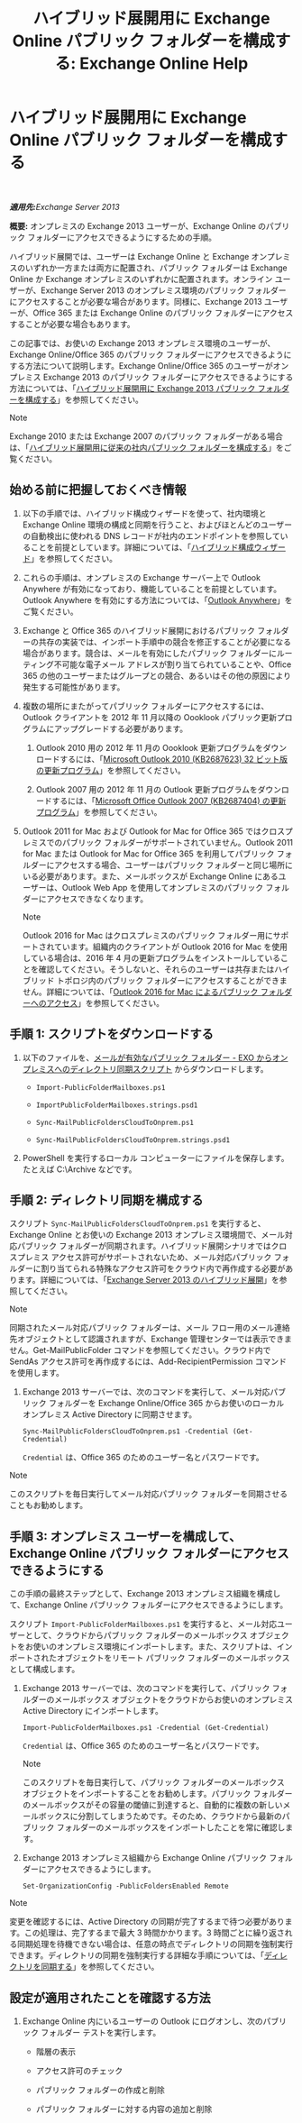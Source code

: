 ﻿---
title: 'ハイブリッド展開用に Exchange Online パブリック フォルダーを構成する: Exchange Online Help'
TOCTitle: ハイブリッド展開用に Exchange Online パブリック フォルダーを構成する
ms:assetid: d979edb3-967b-4431-8beb-0c236bf7f56d
ms:mtpsurl: https://technet.microsoft.com/ja-jp/library/Mt729076(v=EXCHG.150)
ms:contentKeyID: 72768739
ms.date: 05/22/2018
mtps_version: v=EXCHG.150
ms.translationtype: HT
---

# ハイブリッド展開用に Exchange Online パブリック フォルダーを構成する

 

_<strong>適用先:</strong>Exchange Server 2013_

**概要:**  オンプレミスの Exchange 2013 ユーザーが、Exchange Online のパブリック フォルダーにアクセスできるようにするための手順。

ハイブリッド展開では、ユーザーは Exchange Online と Exchange オンプレミスのいずれか一方または両方に配置され、パブリック フォルダーは Exchange Online か Exchange オンプレミスのいずれかに配置されます。オンライン ユーザーが、Exchange Server 2013 のオンプレミス環境のパブリック フォルダーにアクセスすることが必要な場合があります。同様に、Exchange 2013 ユーザーが、Office 365 または Exchange Online のパブリック フォルダーにアクセスすることが必要な場合もあります。

この記事では、お使いの Exchange 2013 オンプレミス環境のユーザーが、Exchange Online/Office 365 のパブリック フォルダーにアクセスできるようにする方法について説明します。Exchange Online/Office 365 のユーザーがオンプレミス Exchange 2013 のパブリック フォルダーにアクセスできるようにする方法については、「[ハイブリッド展開用に Exchange 2013 パブリック フォルダーを構成する](https://docs.microsoft.com/ja-jp/exchange/collaboration-exo/public-folders/set-up-modern-hybrid-public-folders)」を参照してください。


> [!NOTE]
> Exchange 2010 または Exchange 2007 のパブリック フォルダーがある場合は、「<A href="https://docs.microsoft.com/ja-jp/exchange/collaboration-exo/public-folders/set-up-legacy-hybrid-public-folders">ハイブリッド展開用に従来の社内パブリック フォルダーを構成する</A>」をご覧ください。



## 始める前に把握しておくべき情報

1.  以下の手順では、ハイブリッド構成ウィザードを使って、社内環境と Exchange Online 環境の構成と同期を行うこと、およびほとんどのユーザーの自動検出に使われる DNS レコードが社内のエンドポイントを参照していることを前提としています。詳細については、「[ハイブリッド構成ウィザード](hybrid-configuration-wizard-exchange-2013-help.md)」を参照してください。

2.  これらの手順は、オンプレミスの Exchange サーバー上で Outlook Anywhere が有効になっており、機能していることを前提としています。Outlook Anywhere を有効にする方法については、「[Outlook Anywhere](https://technet.microsoft.com/ja-jp/library/bb123741\(v=exchg.150\))」をご覧ください。

3.  Exchange と Office 365 のハイブリッド展開におけるパブリック フォルダーの共存の実装では、インポート手順中の競合を修正することが必要になる場合があります。競合は、メールを有効にしたパブリック フォルダーにルーティング不可能な電子メール アドレスが割り当てられていることや、Office 365 の他のユーザーまたはグループとの競合、あるいはその他の原因により発生する可能性があります。

4.  複数の場所にまたがってパブリック フォルダーにアクセスするには、Outlook クライアントを 2012 年 11 月以降の Oooklook パブリック更新プログラムにアップグレードする必要があります。
    
    1.  Outlook 2010 用の 2012 年 11 月の Oooklook 更新プログラムをダウンロードするには、「[Microsoft Outlook 2010 (KB2687623) 32 ビット版の更新プログラム](https://www.microsoft.com/ja-jp/download/details.aspx?id=35702)」を参照してください。
    
    2.  Outlook 2007 用の 2012 年 11 月の Outlook 更新プログラムをダウンロードするには、「[Microsoft Office Outlook 2007 (KB2687404) の更新プログラム](https://www.microsoft.com/ja-jp/download/details.aspx?id=35718)」を参照してください。

5.  Outlook 2011 for Mac および Outlook for Mac for Office 365 ではクロスプレミスでのパブリック フォルダーがサポートされていません。Outlook 2011 for Mac または Outlook for Mac for Office 365 を利用してパブリック フォルダーにアクセスする場合、ユーザーはパブリック フォルダーと同じ場所にいる必要があります。また、メールボックスが Exchange Online にあるユーザーは、Outlook Web App を使用してオンプレミスのパブリック フォルダーにアクセスできなくなります。
    

    > [!NOTE]
    > Outlook 2016 for Mac はクロスプレミスのパブリック フォルダー用にサポートされています。組織内のクライアントが Outlook 2016 for Mac を使用している場合は、2016 年 4 月の更新プログラムをインストールしていることを確認してください。そうしないと、それらのユーザーは共存またはハイブリッド トポロジ内のパブリック フォルダーにアクセスすることができません。詳細については、「<A href="https://technet.microsoft.com/ja-jp/library/mt788631(v=exchg.150)">Outlook 2016 for Mac によるパブリック フォルダーへのアクセス</A>」を参照してください。



## 手順 1: スクリプトをダウンロードする

1.  以下のファイルを、[メールが有効なパブリック フォルダー - EXO からオンプレミスへのディレクトリ同期スクリプト](https://go.microsoft.com/fwlink/p/?linkid=797795) からダウンロードします。
    
      - `Import-PublicFolderMailboxes.ps1`
    
      - `ImportPublicFolderMailboxes.strings.psd1`
    
      - `Sync-MailPublicFoldersCloudToOnprem.ps1`
    
      - `Sync-MailPublicFoldersCloudToOnprem.strings.psd1`

2.  PowerShell を実行するローカル コンピューターにファイルを保存します。たとえば C:\\Archive などです。

## 手順 2: ディレクトリ同期を構成する

スクリプト `Sync-MailPublicFoldersCloudToOnprem.ps1` を実行すると、Exchange Online とお使いの Exchange 2013 オンプレミス環境間で、メール対応パブリック フォルダーが同期されます。ハイブリッド展開シナリオではクロスプレミス アクセス許可がサポートされないため、メール対応パブリック フォルダーに割り当てられる特殊なアクセス許可をクラウド内で再作成する必要があります。詳細については、「[Exchange Server 2013 のハイブリッド展開](exchange-server-hybrid-deployments-exchange-2013-help.md)」を参照してください。


> [!NOTE]
> 同期されたメール対応パブリック フォルダーは、メール フロー用のメール連絡先オブジェクトとして認識されますが、Exchange 管理センターでは表示できません。Get-MailPublicFolder コマンドを参照してください。クラウド内で SendAs アクセス許可を再作成するには、Add-RecipientPermission コマンドを使用します。



1.  Exchange 2013 サーバーでは、次のコマンドを実行して、メール対応パブリック フォルダーを Exchange Online/Office 365 からお使いのローカル オンプレミス Active Directory に同期させます。
    
        Sync-MailPublicFoldersCloudToOnprem.ps1 -Credential (Get-Credential)
    
    `Credential` は、Office 365 のためのユーザー名とパスワードです。


> [!NOTE]
> このスクリプトを毎日実行してメール対応パブリック フォルダーを同期させることもお勧めします。



## 手順 3: オンプレミス ユーザーを構成して、Exchange Online パブリック フォルダーにアクセスできるようにする

この手順の最終ステップとして、Exchange 2013 オンプレミス組織を構成して、Exchange Online パブリック フォルダーにアクセスできるようにします。

スクリプト `Import-PublicFolderMailboxes.ps1` を実行すると、メール対応ユーザーとして、クラウドからパブリック フォルダーのメールボックス オブジェクトをお使いのオンプレミス環境にインポートします。また、スクリプトは、インポートされたオブジェクトをリモート パブリック フォルダーのメールボックスとして構成します。

1.  Exchange 2013 サーバーでは、次のコマンドを実行して、パブリック フォルダーのメールボックス オブジェクトをクラウドからお使いのオンプレミス Active Directory にインポートします。
    
        Import-PublicFolderMailboxes.ps1 -Credential (Get-Credential)
    
    `Credential` は、Office 365 のためのユーザー名とパスワードです。
    

    > [!NOTE]
    > このスクリプトを毎日実行して、パブリック フォルダーのメールボックス オブジェクトをインポートすることをお勧めします。パブリック フォルダーのメールボックスがその容量の閾値に到達すると、自動的に複数の新しいメールボックスに分割してしまうためです。そのため、クラウドから最新のパブリック フォルダーのメールボックスをインポートしたことを常に確認します。



2.  Exchange 2013 オンプレミス組織から Exchange Online パブリック フォルダーにアクセスできるようにします。
    
        Set-OrganizationConfig -PublicFoldersEnabled Remote


> [!NOTE]
> 変更を確認するには、Active Directory の同期が完了するまで待つ必要があります。この処理は、完了するまで最大 3 時間かかります。3 時間ごとに繰り返される同期処理を待機できない場合は、任意の時点でディレクトリの同期を強制実行できます。ディレクトリの同期を強制実行する詳細な手順については、「<A href="http://technet.microsoft.com/ja-jp/library/jj151771.aspx">ディレクトリを同期する</A>」を参照してください。



## 設定が適用されたことを確認する方法

1.  Exchange Online 内にいるユーザーの Outlook にログオンし、次のパブリック フォルダー テストを実行します。
    
      - 階層の表示
    
      - アクセス許可のチェック
    
      - パブリック フォルダーの作成と削除
    
      - パブリック フォルダーに対する内容の追加と削除

